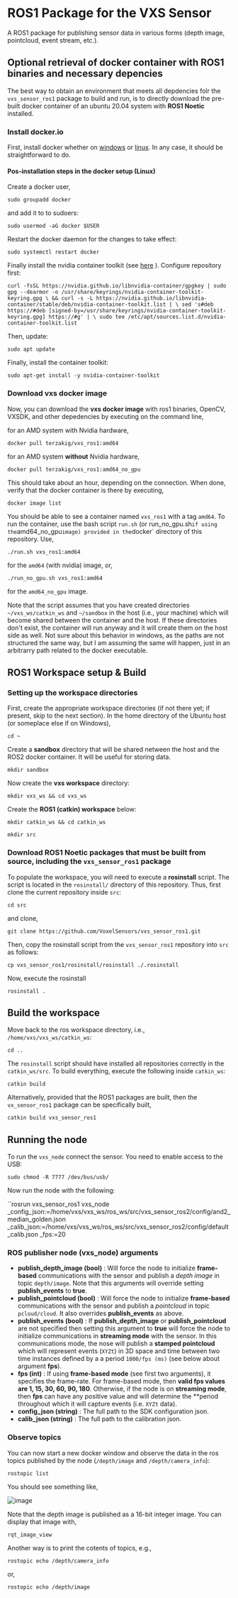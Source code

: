 # ROS1 Package for the VXS Sensor

A ROS1 package for publishing sensor data in various forms (depth image, pointcloud, event stream, etc.).

## Optional retrieval of docker container with ROS1 binaries and necessary depencies

The best way to obtain an environment that meets all depdencies folr the `vxs_sensor_ros1` package to build and run, is to directly download the pre-built docker container of an ubuntu 20.04 system with **ROS1 Noetic** installed.

### Install docker.io
First, install docker whether on [windows](https://docs.docker.com/desktop/setup/install/windows-install/) or [linux](https://docs.docker.com/engine/install/). In any case, it should be straightforward to do.

#### Pos-installation steps in the docker setup (Linux)
Create a docker user,

``sudo groupadd docker``

and add it to to sudoers:

``sudo usermod -aG docker $USER``

Restart the docker daemon for the changes to take effect:

``sudo systemctl restart docker``

Finally install the nvidia container toolkit (see [here](https://docs.nvidia.com/datacenter/cloud-native/container-toolkit/latest/install-guide.html) ). Configure repository first:

``curl -fsSL https://nvidia.github.io/libnvidia-container/gpgkey | sudo gpg --dearmor -o /usr/share/keyrings/nvidia-container-toolkit-keyring.gpg \
  && curl -s -L https://nvidia.github.io/libnvidia-container/stable/deb/nvidia-container-toolkit.list | \
    sed 's#deb https://#deb [signed-by=/usr/share/keyrings/nvidia-container-toolkit-keyring.gpg] https://#g' | \
    sudo tee /etc/apt/sources.list.d/nvidia-container-toolkit.list``

Then, update:

``sudo apt update``

Finally, install the container toolkit:

``sudo apt-get install -y nvidia-container-toolkit``

### Download vxs docker image
Now, you can download the **vxs docker image** with ros1 binaries, OpenCV, VXSDK, and other depedencies by executing on the command line,


for an AMD system with Nvidia hardware,

``docker pull terzakig/vxs_ros1:amd64``

for an AMD system **without** Nvidia hardware,

``docker pull terzakig/vxs_ros1:amd64_no_gpu``

This should take about an hour, depending on the connection. When done, verify that the docker container is there by executing,

``docker image list``

You should be able to see a container named `vxs_ros1` with a tag `amd64`. To run the container, use the bash script `run.sh` (or run_no_gpu.sh` if using the `amd64_no_gpu` image) provided in the `docker` directory of this repository. Use,

``./run.sh vxs_ros1:amd64``

for the `amd64` (with nvidia) image, or,

``./run_no_gpu.sh vxs_ros1:amd64``

for the `amd64_no_gpu` image.

Note that the script assumes that you have created directories `~/vxs_ws/catkin_ws`  and `~/sandbox` in the host (i.e., your machine) which will become shared between the container and the host. If these directories don't exist, the container will run anyway and it will create them on the host side as well. Not sure about this behavior in windows, as the paths are not structured the same way, but I am assuming the same will happen, just in an arbitrarry path related to the docker executable.

## ROS1 Workspace setup \& Build

### Setting up the workspace directories

First, create the appropriate workspace directories (if not there yet; if present, skip to the next section). In the home directory of the Ubuntu host (or someplace else if on Windows), 

``cd ~``

Create a **sandbox** directory that will be shared netween the host and the ROS2 docker container. It will be useful for storing data.

``mkdir sandbox``

Now create the **vxs  workspace** directory:

``mkdir vxs_ws && cd vxs_ws``

Create the **ROS1 (catkin) workspace** below:

``mkdir catkin_ws && cd catkin_ws``

``mkdir src``

### Download ROS1 Noetic packages that must be built from source, including the `vxs_sensor_ros1` package

To populate the workspace, you will need to execute a **rosinstall** script. The script is located in the `rosinstall/` directory of this repository. Thus, first clone the current repository inside `src`:

``cd src``

and clone,

``git clone https://github.com/VoxelSensors/vxs_sensor_ros1.git``

Then, copy the rosinstall script from the `vxs_sensor_ros1` repository into `src` as follows:

``cp vxs_sensor_ros1/rosinstall/rosinstall ./.rosinstall``

Now, execute the rosinstall 

``rosinstall .``

## Build the workspace

Move back to the ros workspace directory, i.e., `/home/vxs/vxs_ws/catkin_ws`:

``cd ..``

The `rosinstall` script should have installed all repositories correctly in the `catkin_ws/src`. To build everything, execute the following inside `catkin_ws`:

``catkin build``

Alternatively, provided that the ROS1 packages are built, then the `vx_sensor_ros1` package can be specifically built,

``catkin build vxs_sensor_ros1``

## Running the node

To run the `vxs_node` connect the sensor. You need to enable access to the USB:

``sudo chmod -R 7777 /dev/bus/usb/``

Now run the node with the following:

``rosrun vxs_sensor_ros1 vxs_node _config_json:=/home/vxs/vxs_ws/ros_ws/src/vxs_sensor_ros2/config/and2_median_golden.json _calib_json:=/home/vxs/vxs_ws/ros_ws/src/vxs_sensor_ros2/config/default_calib.json _fps:=20

### ROS publisher node (vxs_node) arguments

- **publish_depth_image (bool)** : Will force the node to initialize **frame-based** communications with the sensor and publish a *depth image* in topic `depth/image`. Note that this arguments will override setting **publish_events** to **true**.
- **publish_pointcloud (bool)**  : Will force the node to initialize **frame-based** communications with the sensor and publish a *pointcloud* in topic `pcloud/cloud`. It also overrides **publish_events** as above.
- **publish_events (bool)**      : If **publish_depth_image** or **publish_pointcloud** are not specified then setting this argument to **true** will force the node to initialize communications in **streaming mode** with the sensor. In this communications mode, the nose will publish a **stamped pointcloud** which will represent events (`XYZt`) in 3D space and time between two time instances defined by a a period `1000/fps (ms)` (see below about argument **fps**).      
- **fps (int)**                  : If using **frame-based mode** (see first two arguments), it specifies the frame-rate. For frame-based mode, then **valid fps values are 1, 15, 30, 60, 90, 180**. Otherwise, if the node is on **streaming mode**, then **fps** can have any positive value and will determine the **period throughout which it will capture events (i.e. `XYZt` data).
- **config_json (string)**       : The full path to the SDK configuration json.
- **calib_json (string)**       : The full path to the calibration json.

### Observe topics
You can now start a new docker window and observe the data in the ros topics published by the node (`/depth/image` and `/depth/camera_info`):

``rostopic list``

You should see something like,

![image](https://github.com/user-attachments/assets/1dd4a3a1-e3e3-4cdb-a967-a2315cd96a2e)

Note that the depth image is published as a 16-bit integer image. You can display that image with,

``rqt_image_view``

Another way is to print the cotents of topics, e.g.,

``rostopic echo /depth/camera_info``

or,

``rostopic echo /depth/image``

